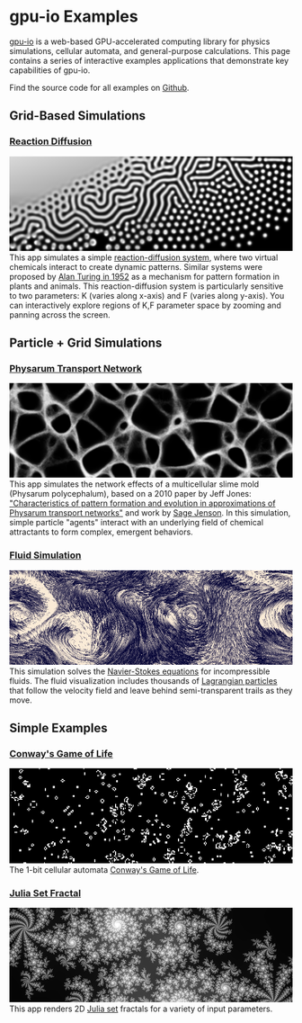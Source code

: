 # gpu-io Examples

[gpu-io](https://github.com/amandaghassaei/gpu-io) is a web-based GPU-accelerated computing library for physics simulations, cellular automata, and general-purpose calculations.  This page contains a series of interactive examples applications that demonstrate key capabilities of gpu-io.

Find the source code for all examples on [Github](https://github.com/amandaghassaei/gpu-io/tree/main/examples).

## Grid-Based Simulations

### [Reaction Diffusion](https://apps.amandaghassaei.com/gpu-io/examples/reaction-diffusion/)
[![Reaction Diffusion](./reaction-diffusion/main.png)](https://apps.amandaghassaei.com/gpu-io/examples/reaction-diffusion/)
This app simulates a simple <a href="https://en.wikipedia.org/wiki/Reaction%E2%80%93diffusion_system">reaction-diffusion system</a>, where two virtual chemicals interact to create dynamic patterns.  Similar systems were proposed by <a href="https://www.dna.caltech.edu/courses/cs191/paperscs191/turing.pdf">Alan Turing in 1952</a> as a mechanism for pattern formation in plants and animals.  This reaction-diffusion system is particularly sensitive to two parameters: K (varies along x-axis) and F (varies along y-axis).  You can interactively explore regions of K,F parameter space by zooming and panning across the screen.

## Particle + Grid Simulations

### [Physarum Transport Network](https://apps.amandaghassaei.com/gpu-io/examples/physarum/)
[![Physarum Transport Network](./physarum/main.png)](https://apps.amandaghassaei.com/gpu-io/examples/physarum/)
This app simulates the network effects of a multicellular slime mold (Physarum polycephalum), based on a 2010 paper by Jeff Jones: <a href="https://uwe-repository.worktribe.com/output/980579">"Characteristics of pattern formation and evolution in approximations of Physarum transport networks"</a> and work by <a href="https://cargocollective.com/sagejenson/physarum">Sage Jenson</a>.  In this simulation, simple particle "agents" interact with an underlying field of chemical attractants to form complex, emergent behaviors.

### [Fluid Simulation](https://apps.amandaghassaei.com/gpu-io/examples/fluid/)
[![Fluid Simulation](./fluid/main.png)](https://apps.amandaghassaei.com/gpu-io/examples/fluid/)
This simulation solves the <a href="https://en.wikipedia.org/wiki/Navier%E2%80%93Stokes_equations">Navier-Stokes equations</a> for incompressible fluids. The fluid visualization includes thousands of <a href="https://en.wikipedia.org/wiki/Lagrangian_particle_tracking">Lagrangian particles</a> that follow the velocity field and leave behind semi-transparent trails as they move.

## Simple Examples

### [Conway's Game of Life](https://apps.amandaghassaei.com/gpu-io/examples/gol/)
[![Conway's Game of Life](./gol/main.png)](https://apps.amandaghassaei.com/gpu-io/examples/gol/)
The 1-bit cellular automata <a href="https://en.wikipedia.org/wiki/Conway%27s_Game_of_Life">Conway's Game of Life</a>.

### [Julia Set Fractal](https://apps.amandaghassaei.com/gpu-io/examples/fractal/)
[![Julia Set Fractal](./fractal/main.png)](https://apps.amandaghassaei.com/gpu-io/examples/fractal/)
This app renders 2D <a href="https://en.wikipedia.org/wiki/Julia_set">Julia set</a> fractals for a variety of input parameters.